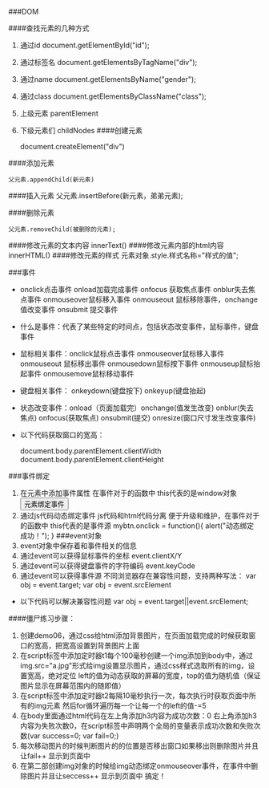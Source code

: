 ###DOM 

####查找元素的几种方式
1. 通过id  document.getElementById("id");
2. 通过标签名 document.getElementsByTagName("div");
3. 通过name document.getElementsByName("gender");
4. 通过class document.getElementsByClassName("class");
5. 上级元素  parentElement
6. 下级元素们  childNodes
####创建元素

	document.createElement("div")

####添加元素

	父元素.appendChild(新元素)

####插入元素
	父元素.insertBefore(新元素，弟弟元素);

####删除元素

	父元素.removeChild(被删除的元素);

####修改元素的文本内容
	innerText()
####修改元素内部的html内容
	innerHTML()
####修改元素的样式
	元素对象.style.样式名称="样式的值";

###事件
- onclick点击事件 onload加载完成事件 onfocus 获取焦点事件 onblur失去焦点事件 onmouseover鼠标移入事件 onmouseout 鼠标移除事件，onchange 值改变事件  onsubmit 提交事件

- 什么是事件：代表了某些特定的时间点，包括状态改变事件，鼠标事件，键盘事件

- 鼠标相关事件：onclick鼠标点击事件 onmouseover鼠标移入事件 onmouseout 鼠标移出事件 onmousedown鼠标按下事件 onmouseup鼠标抬起事件 onmousemove鼠标移动事件

- 键盘相关事件： onkeydown(键盘按下) onkeyup(键盘抬起)

- 状态改变事件：onload（页面加载完）onchange(值发生改变) onblur(失去焦点) onfocus(获取焦点) onsubmit(提交) onresize(窗口尺寸发生改变事件)

- 以下代码获取窗口的宽高：

	document.body.parentElement.clientWidth
	document.body.parentElement.clientHeight

###事件绑定
1. 在元素中添加事件属性 在事件对于的函数中 this代表的是window对象
	<input type="button" value="元素绑定事件" 
	onclick="fn1()">
2. 通过js代码动态绑定事件 js代码和html代码分离 便于升级和维护，在事件对于的函数中 this代表的是事件源
	mybtn.onclick = function(){
			alert("动态绑定成功！");
	}
###event对象
1. event对象中保存着和事件相关的信息
2. 通过event可以获得鼠标事件的坐标 event.clientX/Y
3. 通过event可以获得键盘事件的字符编码 event.keyCode 
4. 通过event可以获得事件源 不同浏览器存在兼容性问题，支持两种写法： 
	var obj = event.target; 
	var obj = event.srcElement
- 以下代码可以解决兼容性问题
	var obj = event.target||event.srcElement;

####僵尸练习步骤：
1. 创建demo06，通过css给html添加背景图片，在页面加载完成的时候获取窗口的宽高，把宽高设置到背景图片上面
2. 在script标签中添加定时器t1每个100毫秒创建一个img添加到body中，通过img.src="a.jpg"形式给img设置显示图片，通过css样式选取所有的img，设置宽高，绝对定位  left的值为动态获取的屏幕的宽度，top的值为随机值（保证图片显示在屏幕范围内的随即值）
3. 在script标签中添加定时器t2每隔10毫秒执行一次，每次执行时获取页面中所有的img元素 然后for循环遍历每一个让每一个的left的值-=5
4. 在body里面通过html代码在左上角添加h3内容为成功次数：0 右上角添加h3内容为失败次数0，在script标签中声明两个全局的变量表示成功次数和失败次数(var success=0; var fail=0;)
5. 每次移动图片的时候判断图片的的位置是否移出窗口如果移出则删除图片并且让fail++ 显示到页面中
6. 在第二部创建img对象的时候给img动态绑定onmouseover事件，在事件中删除图片并且让seccess++ 显示到页面中 搞定！



	
